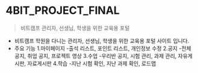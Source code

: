 # 4BIT_PROJECT_FINAL

>비트캠프 관리자, 선생님, 학생을 위한 교육용 포털 

 - 비트캠프 학원을 다니는 관리자, 선생님, 학생을 위한
 교육용 포털 사이트 입니다.
 - 주요 기능
	1.마이페이지
	-출석 리스트, 포인트 리스트, 개인정보 수정
	2.공지
	-전체 공지, 취업 공지, 프로젝트 영상
	3.수업
	-우리반 공지, 시험 관리, 과제 관리, 자유게시판, 자료게시판
	4.학습
	-지난 시험 확인, 지난 과제 확인, 로드맵
<!--stackedit_data:
eyJoaXN0b3J5IjpbLTE5NzU5Nzk1OTddfQ==
-->